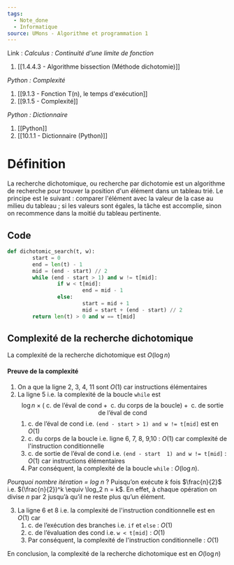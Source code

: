 ```yaml
---
tags:
  - Note_done
  - Informatique
source: UMons - Algorithme et programmation 1
---
```


Link :
_Calculus : Continuité d'une limite de fonction_
1. [[1.4.4.3 - Algorithme bissection (Méthode dichotomie)]]

_Python : Complexité_
1. [[9.1.3 - Fonction T(n), le temps d'exécution]]
2. [[9.1.5 - Complexité]]

_Python : Dictionnaire_
1. [[Python]]
2. [[10.1.1 - Dictionnaire (Python)]]

# Définition
La recherche dichotomique, ou recherche par dichotomie est un algorithme de recherche pour trouver la position d'un élément dans un tableau trié. 
Le principe est le suivant : comparer l'élément avec la valeur de la case au milieu du tableau ; si les valeurs sont égales, la tâche est accomplie, sinon on recommence dans la moitié du tableau pertinente.
## Code 
```python
def dichotomic_search(t, w): 
		start = 0 
		end = len(t) - 1 
		mid = (end - start) // 2 
		while (end - start > 1) and w != t[mid]: 
				if w < t[mid]: 
						end = mid - 1 
				else: 
						start = mid + 1 
						mid = start + (end - start) // 2 
		return len(t) > 0 and w == t[mid]
```

## Complexité de la recherche dichotomique
La complexité de la recherche dichotomique est $O(\log n)$ 

#### Preuve de la complexité 
1. On a que la ligne 2, 3, 4, 11 sont $O(1)$ car instructions élémentaires
2. La ligne 5 i.e. la complexité de la boucle `while` est $$\log n \times (\text{ c. de l'éval de cond}+ \text{ c. du corps de la boucle})+ \text{ c. de sortie de l'éval de cond}$$
	1. $\text{ c. de l'éval de cond}$ i.e. `(end - start > 1) and w != t[mid]` est en $O(1)$ 
	2. $\text{ c. du corps de la boucle}$ i.e. ligne 6, 7, 8, 9,10 : $O(1)$ car complexité de l'instruction conditionnelle
	3. $\text{ c. de sortie de l'éval de cond}$ i.e. `(end - start  1) and w != t[mid]` : $O(1)$ car instructions élémentaires 
	4. Par conséquent, la complexité de la boucle `while` : $O(\log n)$. 

_Pourquoi nombre itération = log n_ ?
Puisqu’on exécute $k$ fois $\frac{n}{2}$ i.e. $(\frac{n}{2})^k \equiv \log_2 n = k$. En effet, à chaque opération on divise $n$ par 2 jusqu’à qu’il ne reste plus qu’un élément. 
  
3. La ligne 6 et 8 i.e. la complexité de l'instruction conditionnelle est en $O(1)$ car 
	1. $\text{ c. de l'exécution des branches}$ i.e. `if` et `else` : $O(1)$ 
	2. $\text{ c. de l'évaluation des cond}$ i.e. `w < t[mid]` : $O(1)$ 
	3. Par conséquent, la complexité de l'instruction conditionnelle : $O(1)$ 

En conclusion, la complexité de la recherche dichotomique est en $O(\log n)$ 